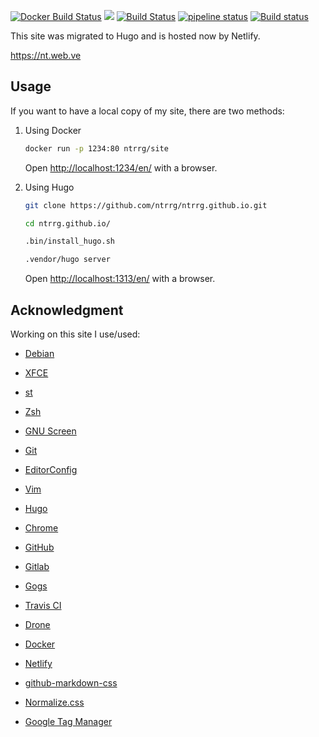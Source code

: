 [![Docker Build Status](https://img.shields.io/docker/build/ntrrg/site.svg)](https://hub.docker.com/r/ntrrg/site/)
[![](https://images.microbadger.com/badges/image/ntrrg/site.svg)](https://microbadger.com/images/ntrrg/site "Get your own image badge on microbadger.com")
[![Build Status](https://travis-ci.com/ntrrg/ntrrg.github.io.svg?branch=master)](https://travis-ci.com/ntrrg/ntrrg.github.io)
[![pipeline status](https://gitlab.com/ntrrg/ntrrg.github.io/badges/master/pipeline.svg)](https://gitlab.com/ntrrg/ntrrg.github.io/commits/master)
[![Build status](https://ci.nt.web.ve/api/badges/ntrrg/site/status.svg)](https://ci.nt.web.ve/ntrrg/site)

This site was migrated to Hugo and is hosted now by Netlify.

<https://nt.web.ve>

## Usage

If you want to have a local copy of my site, there are two methods:

1. Using Docker

    ```sh
    docker run -p 1234:80 ntrrg/site
    ```

    Open <http://localhost:1234/en/> with a browser.

2. Using Hugo

    ```sh
    git clone https://github.com/ntrrg/ntrrg.github.io.git
    ```

    ```sh
    cd ntrrg.github.io/
    ```

    ```sh
    .bin/install_hugo.sh
    ```

    ```sh
    .vendor/hugo server
    ```

    Open <http://localhost:1313/en/> with a browser.

## Acknowledgment

Working on this site I use/used:

* [Debian](https://www.debian.org/)

* [XFCE](https://xfce.org/)

* [st](https://st.suckless.org/)

* [Zsh](http://www.zsh.org/)

* [GNU Screen](https://www.gnu.org/software/screen)

* [Git](https://git-scm.com/)

* [EditorConfig](http://editorconfig.org/)

* [Vim](https://www.vim.org/)

* [Hugo](https://gohugo.io)

* [Chrome](https://www.google.com/chrome/browser/desktop/index.html)

* [GitHub](https://github.com)

* [Gitlab](https://gitlab.com/)

* [Gogs](https://gogs.io/)

* [Travis CI](https://travis-ci.org)

* [Drone](https://drone.io/)

* [Docker](https://docker.com)

* [Netlify](https://www.netlify.com/)

* [github-markdown-css](https://github.com/sindresorhus/github-markdown-css)

* [Normalize.css](https://necolas.github.io/normalize.css/)

* [Google Tag Manager](https://www.google.com/analytics/tag-manager/)

